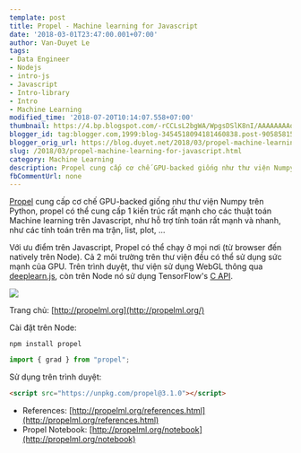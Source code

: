 ```yaml
---
template: post
title: Propel - Machine learning for Javascript
date: '2018-03-01T23:47:00.001+07:00'
author: Van-Duyet Le
tags:
- Data Engineer
- Nodejs
- intro-js
- Javascript
- Intro-library
- Intro
- Machine Learning
modified_time: '2018-07-20T10:14:07.558+07:00'
thumbnail: https://4.bp.blogspot.com/-rCCLsL2bgWA/WpgsDSlK8nI/AAAAAAAAqrM/4Ijx-Bt0yvYMe29D7W48z97lGge2IZDHgCLcBGAs/s1600/Propel.png
blogger_id: tag:blogger.com,1999:blog-3454518094181460838.post-9058581583681731758
blogger_orig_url: https://blog.duyet.net/2018/03/propel-machine-learning-for-javascript.html
slug: /2018/03/propel-machine-learning-for-javascript.html
category: Machine Learning
description: Propel cung cấp cơ chế GPU-backed giống như thư viện Numpy trên Python, propel có thể cung cấp 1 kiến trúc rất mạnh cho các thuật toán Machine learning trên Javascript, như hỗ trợ tính toán rất mạnh và nhanh, như các tính toán trên ma trận, list, plot, ...
fbCommentUrl: none
---
```


[Propel](http://propelml.org/) cung cấp cơ chế GPU-backed giống như thư viện Numpy trên Python, propel có thể cung cấp 1 kiến trúc rất mạnh cho các thuật toán Machine learning trên Javascript, như hỗ trợ tính toán rất mạnh và nhanh, như các tính toán trên ma trận, list, plot, ...

Với ưu điểm trên Javascript, Propel có thể chạy ở mọi nơi (từ browser đến natively trên Node).
Cả 2 môi trường trên thư viện đều có thể sử dụng sức mạnh của GPU. Trên trình duyệt, thư viện sử dụng WebGL thông qua [deeplearn.js](https://deeplearnjs.org/), còn trên Node nó sử dụng TensorFlow's [C API](https://www.tensorflow.org/install/install_c).

[![](https://4.bp.blogspot.com/-rCCLsL2bgWA/WpgsDSlK8nI/AAAAAAAAqrM/4Ijx-Bt0yvYMe29D7W48z97lGge2IZDHgCLcBGAs/s1600/Propel.png)](https://4.bp.blogspot.com/-rCCLsL2bgWA/WpgsDSlK8nI/AAAAAAAAqrM/4Ijx-Bt0yvYMe29D7W48z97lGge2IZDHgCLcBGAs/s1600/Propel.png)

Trang chủ: [http://propelml.org](http://propelml.org/)

Cài đặt trên Node:

```
npm install propel
```

```js
import { grad } from "propel";
```

Sử dụng trên trình duyệt:

```html
<script src="https://unpkg.com/propel@3.1.0"></script>
```

- References: [http://propelml.org/references.html](http://propelml.org/references.html)
- Propel Notebook: [http://propelml.org/notebook](http://propelml.org/notebook)

